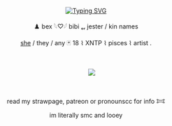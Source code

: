<p align="center">
<a href="https://git.io/typing-svg"><img src="https://readme-typing-svg.demolab.com?font=Crimson+Text&size=17&pause=1000&color=7b9150&center=true&vCenter=true&width=435&lines=Remember+others+aren't+laughin'+at+u.+They're+laughing+with+u." alt="Typing SVG" /></a>
</p>

<p align="center">
♟️ bex  𓆩♡𓆪  bibi ₒᵣ  jester / kin names
<p align="center">
<p align="center"> <a href="https://pronouns.cc/@j3ster">she</a> / they / any 🃏 18  ⌇  XNTP  ⌇  pisces  ⌇  artist .

   ⠀⠀⠀ ⠀⠀ ⠀  ⠀⠀⠀ ⠀⠀ ⠀ ⠀⠀⠀      <p align="center">
   ㅤㅤ<img src="https://komarev.com/ghpvc/?username=pur3lies&color=914996&flat&label=laughs"></img>
</p>  ⠀
<p align="center">
read my strawpage, patreon or pronounscc for info 𐂯
<p align="center">
im literally smc and looey
